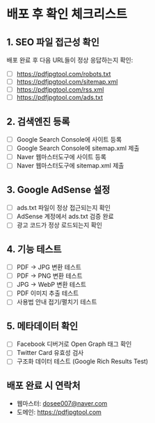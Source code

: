 # 배포 후 확인 체크리스트

## 1. SEO 파일 접근성 확인
배포 완료 후 다음 URL들이 정상 응답하는지 확인:

- [ ] https://pdfjpgtool.com/robots.txt
- [ ] https://pdfjpgtool.com/sitemap.xml  
- [ ] https://pdfjpgtool.com/rss.xml
- [ ] https://pdfjpgtool.com/ads.txt

## 2. 검색엔진 등록
- [ ] Google Search Console에 사이트 등록
- [ ] Google Search Console에 sitemap.xml 제출
- [ ] Naver 웹마스터도구에 사이트 등록
- [ ] Naver 웹마스터도구에 sitemap.xml 제출

## 3. Google AdSense 설정
- [ ] ads.txt 파일이 정상 접근되는지 확인
- [ ] AdSense 계정에서 ads.txt 검증 완료
- [ ] 광고 코드가 정상 로드되는지 확인

## 4. 기능 테스트
- [ ] PDF → JPG 변환 테스트
- [ ] PDF → PNG 변환 테스트  
- [ ] JPG → WebP 변환 테스트
- [ ] PDF 이미지 추출 테스트
- [ ] 사용법 안내 접기/펼치기 테스트

## 5. 메타데이터 확인
- [ ] Facebook 디버거로 Open Graph 태그 확인
- [ ] Twitter Card 유효성 검사
- [ ] 구조화 데이터 테스트 (Google Rich Results Test)

## 배포 완료 시 연락처
- 웹마스터: dosee007@naver.com
- 도메인: https://pdfjpgtool.com
